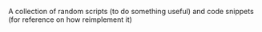 A collection of random scripts (to do something useful) and code snippets (for reference on how reimplement it)
